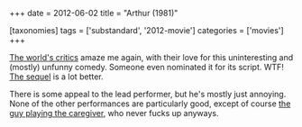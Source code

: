 +++
date = 2012-06-02
title = "Arthur (1981)"

[taxonomies]
tags = ['substandard', '2012-movie']
categories = ['movies']
+++

[The world\'s critics] amaze me again, with their love for this
uninteresting and (mostly) unfunny comedy. Someone even nominated it for
its script. WTF! [The sequel] is a lot better.

There is some appeal to the lead performer, but he\'s mostly just
annoying. None of the other performances are particularly good, except
of course [the guy playing the caregiver], who never fucks up anyways.

  [The world\'s critics]: http://www.rottentomatoes.com/m/1001240-arthur/
  [The sequel]: http://movies.tshepang.net/arthur-2011
  [the guy playing the caregiver]: http://en.wikipedia.org/wiki/John_Gielgud
